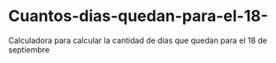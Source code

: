 # Cuantos-dias-quedan-para-el-18-
Calculadora para calcular la cantidad de días que quedan para el 18 de septiembre
